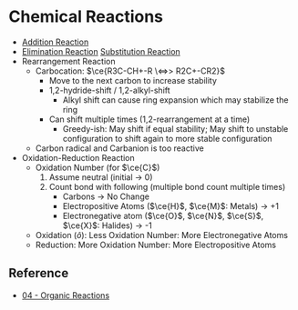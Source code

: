 # Chemical Reactions

* [Addition Reaction](Classification%20of%20Organic%20Reaction/Addition%20Reaction.md)
* [Elimination Reaction](Classification%20of%20Organic%20Reaction/Elimination%20Reaction.md)
  [Substitution Reaction](Classification%20of%20Organic%20Reaction/Substitution%20Reaction.md)
* Rearrangement Reaction
  * Carbocation: $\ce{R3C-CH+-R \<=>> R2C+-CR2}$
    * Move to the next carbon to increase stability
    * 1,2-hydride-shift / 1,2-alkyl-shift
      * Alkyl shift can cause ring expansion which may stabilize the ring
    * Can shift multiple times (1,2-rearrangement at a time)
      * Greedy-ish: May shift if equal stability; May shift to unstable configuration to shift again to more stable configuration
  * Carbon radical and Carbanion is too reactive
* Oxidation-Reduction Reaction
  * Oxidation Number (for $\ce{C}$)
    1. Assume neutral (initial → 0)
    1. Count bond with following (multiple bond count multiple times)
       * Carbons → No Change
       * Electropositive Atoms ($\ce{H}$, $\ce{M}$: Metals) → +1
       * Electronegative atom ($\ce{O}$, $\ce{N}$, $\ce{S}$, $\ce{X}$: Halides) → -1
  * Oxidation ($\hat{o}$): Less Oxidation Number: More Electronegative Atoms
  * Reduction: More Oxidation Number: More Electropositive Atoms

## Reference

* [04 - Organic Reactions](../../../../00%20-%20Summary/SCCH134%20-%20Organic%20Chemistry%20for%20Medical%20Science/04%20-%20Organic%20Reactions.md)
